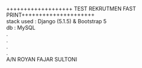 +++++++++++++++++++ TEST REKRUTMEN FAST PRINT+++++++++++++++++++++<br/>
stack used : Django (5.1.5) & Bootstrap 5<br/>
db : MySQL<br/>
.<br/>
.<br/>
.<br/>
.<br/>
A/N ROYAN FAJAR SULTONI
